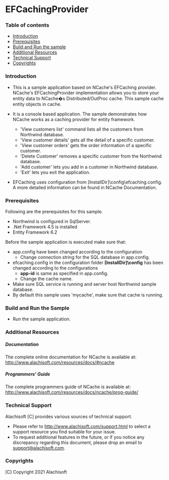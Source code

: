 # EFCachingProvider

### Table of contents

* [Introduction](#introduction)
* [Prerequisites](#prerequisites)
* [Build and Run the sample](#build-and-run-the-sample)
* [Additional Resources](#additional-resources)
* [Technical Support](#technical-support)
* [Copyrights](#copyrights)

### Introduction

- This is a sample application based on NCache's EFCaching provider. NCache's EFCachingProvider implementation allows you to store your entity data to NCache�s Distributed/OutProc cache. This sample cache entity objects in cache. 
	
- It is a console based application. The sample demonstrates how NCache works as a caching provider for entity framework.
	- 'View customers list' command lists all the customers from Northwind database.
	- 'View customer details' gets all the detail of a specific customer. 
	- 'View customer orders' gets the order information of a specific customer. 
	- 'Delete Customer' removes a specific customer from the Northwind database. 
	- 'Add customer' lets you add in a customer in Northwind database.
	- 'Exit' lets you exit the application. 

- EFCaching uses configuration from [InstallDir]\config\efcaching.config. A more detailed information can be found in NCache Documentation.

### Prerequisites

Following are the prerequisites for this sample.

- Northwind is configured in SqlServer. 
- .Net Framework 4.5 is installed
- Entity Framework 6.2

Before the sample application is executed make sure that:

- app.config have been changed according to the configuration
	- Change connection string for the SQL database in app.config.
- efcaching.config in the configuration folder **[InstallDir]\config** has been changed according to the configurations
	- **app-id** is same as specified in app.config.
	- Change the cache name.
- Make sure SQL service is running and server host Northwind sample database.
- By default this sample uses 'mycache', make sure that cache is running. 

### Build and Run the Sample
    
- Run the sample application.

### Additional Resources

##### Documentation
The complete online documentation for NCache is available at:
http://www.alachisoft.com/resources/docs/#ncache

##### Programmers' Guide
The complete programmers guide of NCache is available at:
http://www.alachisoft.com/resources/docs/ncache/prog-guide/

### Technical Support

Alachisoft [C] provides various sources of technical support. 

- Please refer to http://www.alachisoft.com/support.html to select a support resource you find suitable for your issue.
- To request additional features in the future, or if you notice any discrepancy regarding this document, please drop an email to [support@alachisoft.com](mailto:support@alachisoft.com).

### Copyrights

[C] Copyright 2021 Alachisoft 